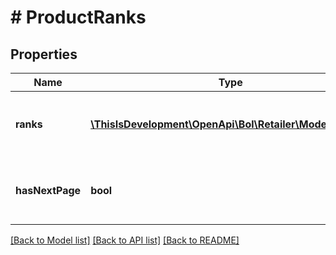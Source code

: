 # # ProductRanks

## Properties

Name | Type | Description | Notes
------------ | ------------- | ------------- | -------------
**ranks** | [**\ThisIsDevelopment\OpenApi\Bol\Retailer\Models\Rank[]**](Rank.md) | The list of ranks associated with the product. |
**hasNextPage** | **bool** | Indicator if there is a next page of ranks (true/false). |

[[Back to Model list]](../../README.md#models) [[Back to API list]](../../README.md#endpoints) [[Back to README]](../../README.md)
